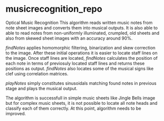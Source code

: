 # musicrecognition_repo
Optical Music Recognition
This algorithm reads written music notes from note sheet images and converts them into musical outputs.
It is also able to able to read notes from non-uniformly illuminated, crumpled, old sheets and also from skewed sheet images with an accuracy around 90%.

*findNotes* applies homomorphic filtering, binarization and skew correction to the image. After these initial operations it is easier to locate staff lines on the image. Once staff lines are located, *findNotes* calculates the position of each note in terms of previosuly located staff lines and returns these positions as output. *findNotes* also locates some of the musical signs like clef using correlation matrices.

*playNotes* simply constitutes sinusoidals matching found notes in previous stage and plays the musical output.

The algorithm is successfull in simple music sheets like Jingle Bells image but for complex music sheets, it is not possible to locate all note heads and classify each of them correctly. At this point, algorithm needs to be improved. 
